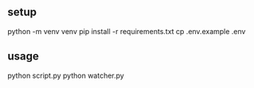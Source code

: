 ## setup

python -m venv venv
pip install -r requirements.txt
cp .env.example .env

## usage

python script.py
python watcher.py
